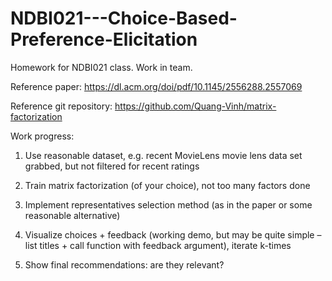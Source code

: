 # NDBI021---Choice-Based-Preference-Elicitation
Homework for NDBI021 class. Work in team.

Reference paper: https://dl.acm.org/doi/pdf/10.1145/2556288.2557069

Reference git repository: https://github.com/Quang-Vinh/matrix-factorization

Work progress:
1) Use reasonable dataset, e.g. recent MovieLens 
      movie lens data set grabbed, but not filtered for recent ratings
2) Train matrix factorization (of your choice), not too many factors
      done
3) Implement representatives selection method (as in the paper or some reasonable alternative)

4) Visualize choices + feedback (working demo, but may be quite simple – list titles + call function with feedback argument), iterate k-times

5) Show final recommendations: are they relevant?


